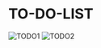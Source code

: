 # TO-DO-LIST

![TODO1](https://user-images.githubusercontent.com/94557525/203836478-41d086ce-65ac-44d7-8998-c9928d05aa18.png)
![TODO2](https://user-images.githubusercontent.com/94557525/203836527-9cdca3ca-7dcf-4abc-b6ef-512a0249e7d5.png)

